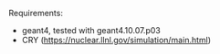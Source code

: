 Requirements:
- geant4, tested with geant4.10.07.p03
- CRY (https://nuclear.llnl.gov/simulation/main.html)
